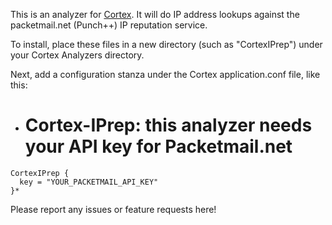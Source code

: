 This is an analyzer for [Cortex](https://github.com/CERT-BDF/Cortex/blob/master/README.md). It will do IP address lookups against the packetmail.net (Punch++) IP reputation service.

To install, place these files in a new directory (such as "CortexIPrep") under your Cortex Analyzers directory.

Next, add a configuration stanza under the Cortex application.conf file, like this:

*    # Cortex-IPrep: this analyzer needs your API key for Packetmail.net
    CortexIPrep {
      key = "YOUR_PACKETMAIL_API_KEY"
    }*

Please report any issues or feature requests here!
